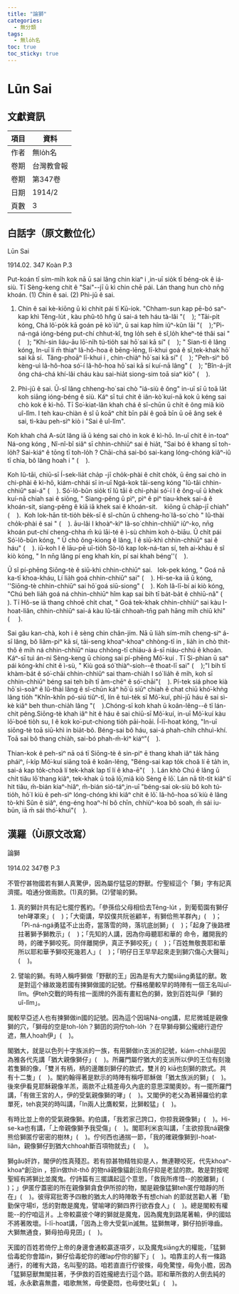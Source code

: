 ```yaml
---
title: "論獅"
categories:
  - 無分類
tags:
  - 無lo̍h名
toc: true
toc_sticky: true
---
```


# Lūn Sai

## 文獻資訊

| 項目 | 資料 |
|---|---|
| 作者 | 無lo̍h名 |
| 卷期 | 台灣教會報 |
| 卷期 | 第347卷 |
| 日期 | 1914/2 |
| 頁數 | 3 |

## 白話字（原文數位化）

Lūn Sai

1914.02. 347 Koàn P.3

Put-koán tī sím-mi̍h kok nā ū sai lâng chin kiaⁿ i ,in-uī sio̍k tī béng-ok ê iá-siù. Tī Sèng-keng chit ê "Sai"--jī ū kì chin chē pái. Lán thang hun chò nn̄g khoán. (1) Chin ê sai. (2) Phì-jū ê sai.

1. Chin ê sai kè-kiōng ū kì chhit pái tī Kū-iok. "Chham-sun kap pē-bó saⁿ-kap khì Têng-lu̍t , kàu phû-tô hn̂g ū sai-á teh háu tà-lâi "(    ); "Tāi-pi̍t kóng, Chá lô͘-po̍k kā goán pē kò͘ iûⁿ, ū sai kap hîm iûⁿ-kûn lāi "(    );"Pì-ná-ngá ióng-béng put-chí chhut-kî, tng lo̍h seh ê sî,lo̍h kheⁿ-té thâi sai "(    ); "Khí-sin liáu-āu lō͘-ni̍h tú-tio̍h sai hō͘ sai kā sí" (    ); " Sian-ti ê lâng kóng, In-uī lí m̄ thiaⁿ Iâ-hô-hoa ê bēng-lēng, lī-khui goá ê sî,tek-khak hō͘ sai kā sí.  Tâng-phoāⁿ lī-khui i , chin-chiàⁿ hō͘ sai kā sí" (    ); "Peh-sìⁿ bô kèng-uì Iâ-hô-hoa só͘-í Iâ-hô-hoa hō͘ sai kā sí kuí-nā lâng" (    ); "Bîn-á-ji̍t ông chá-chá khí-lâi cháu kàu sai-hia̍t siong-sim toā siaⁿ kiò" (    ).

2. Phì-jū ê sai. Ū-sî lâng chheng-ho͘ sai chò "iá-siù ê ông" in-uī sī ū toā la̍t koh siāng ióng-béng ê siù. Káⁿ sī tuì chit ê iân-kò͘ kuí-nā kok ū kéng sai chò kok ê kì-hō. Tī So͘-kiat-lân khah chá ê sî-chūn ū chi̍t ê ông miâ kiò uî-lîm. I teh kau-chiàn ê sî ū koāⁿ chi̍t bīn pâi ê goā bīn ū oē âng sek ê sai, tì-kàu peh-sìⁿ kiò i "Sai ê uî-lîm".

Koh khah chá A-su̍t lâng iā ū kéng sai chò in kok ê kì-hō. In-uī chit ê in-toaⁿ Ná-ong kóng , Nî-nî-bî siâⁿ sī chhin-chhiūⁿ sai ê hia̍t, "Sai bó ê khang sī toh-lo̍h? Sai-kiáⁿ ê tōng tī toh-lo̍h ? Chāi-chá sai-bó sai-kang lóng-chóng kiâⁿ-iû tī chia, bô lâng hoah i " (    ).

Koh Iû-tāi, chiū-sī Í-sek-lia̍t cha̍p -jī cho̍k-phài ê chi̍t cho̍k, ū ēng sai chò in chi-phài ê kì-hō, kiám-chhái sī in-uī Ngá-kok tāi-seng kóng "Iû-tāi chhin-chhiūⁿ sai-á" (    ). Só͘-lô-bûn sio̍k tī Iû tāi ê chi-phài só͘-í I ê ông-uī ū khek kuí-nā chiah sai ê siōng, " Siang-pêng ū pìⁿ, pìⁿ ê piⁿ tiau-khek sai-á ê khoán-sit, siang-pêng ê kiā iā khek sai ê khoán-sit.    kiōng ū cha̍p-jī chiah" (    ).  Koh Iok-hān tit-tio̍h be̍k-sī ê sî-chūn ū chheng-ho͘ Iâ-so͘ chò " Iû-thài cho̍k-phài ê sai " (    ). āu-lâi I khoàⁿ-kìⁿ Iâ-so͘ chhin-chhiūⁿ iûⁿ-ko, nn̄g khoán put-chí cheng-chha m̄ kú lāi-té ê ì-sù chhim koh ò-biāu. Ū chi̍t pái Só͘-lô-bûn kóng, " Ū chò ông-kiong ê lâng, I ê siū-khì chhin-chhiūⁿ sai ê háu" (    ). iū-koh I ê lāu-pē uī-tio̍h Sò-lô kap Iok-ná-tan sí, teh ai-khàu ê sî kiò kóng, " In nn̄g lâng pí eng khah kín, pí sai khah béng''(    ).

Ū sî pí-phēng Siōng-tè ê siū-khì chhin-chhiūⁿ sai.   Iok-pek kóng, " Goá nā ka-tī khoa-kháu, Lí lia̍h goá chhin-chhiūⁿ sai" (    ). Hi-se-ka iā ū kóng, ''Siōng-tè chhin-chhiūⁿ sai hō͘ goá siū-siong" (    ). Koh Iâ-lī-bí ai kiò kóng, "Chú beh lia̍h goá ná chhin-chhiūⁿ hîm kap sai bih tī ba̍t-ba̍t ê chhiū-nâ" (    ). Tī Hô-se iā thang chhoē chi̍t chat, " Goá tek-khak chhin-chhiūⁿ sai kàu I-hoat-liân, chhin-chhiūⁿ sai-á kàu Iû-tāi chhoah-tn̄g pah hāng mi̍h chiū khì" (     ).

Sai gâu kan-chà, koh i ê sèng chin chân-jím. Nā ū lia̍h sím-mi̍h cheng-siⁿ á-sī lâng, bô liâm-piⁿ kā sí, tāi-seng khoaⁿ-khoaⁿ chhòng-tī in , lia̍h in chò thit-thô ê mi̍h ná chhin-chhiūⁿ niau chhòng-tī chiáu-á á-sī niáu-chhú ê khoán. Káⁿ-sī tuì án-ni Sèng-keng ū chiong sai pí-phēng Mô͘-kuí . Tī Si-phian ū saⁿ pái kóng-khí chit ê ì-sù, " Kiù goá só͘ thiàⁿ-sioh--ê thoat-lī sai" (    );"I bih tī khàm-ba̍t ê só͘-chāi chhin-chhiūⁿ sai tham-chia̍h I só͘ lia̍h ê mi̍h, koh sī chhin-chhiūⁿ béng sai teh bih tī àm-chēⁿ ê só͘-chāi"(    ). Pí-tek siá phoe kià hō͘ sì-soàⁿ ê Iû-thài lâng ê sî-chūn káⁿ hō͘ ū siūⁿ chiah ê chat chiū khó͘-khǹg lâng tio̍h "Khîn-khîn pó-siú tiûⁿ-tî, lín ê tuì-te̍k sī Mô͘-kuí, phì-jū háu ê sai sì-kè kiâⁿ beh thun-chia̍h lâng "(    ).Chóng-sī koh khah ū koân-lêng--ê tī lán-chit pêng.Siōng-tè khah iâⁿ hit ê háu ê sai chiū-sī Mô͘-kuí, in-uī Mô͘-kuí kàu lō͘-boé tio̍h su, I ê kok ko͘-put-chiong tio̍h pāi-hoāi. Í-lī-hoat kóng, "In-uī siōng-tè toā siū-khì in bia̍t-bô. Béng-sai bô háu, sai-á phah-chi̍h chhuì-khí. Toā sai bô thang chia̍h, sai-bó phah-m̄-kìⁿ kiáⁿ"(    ).

Thian-kok ê peh-sìⁿ nā oá tī Siōng-tè ê sin-piⁿ ē thang khah iâⁿ ta̍k hāng pháiⁿ, í-ki̍p Mô͘-kuí siāng toā ê koân-lêng, "Béng-sai kap to̍k choâ lí ē ta̍h in, sai-á kap to̍k-choâ lí tek-khak lap tī lí ê kha-ē"(    ). Lán khò Chú ê lâng ū chi̍t tiâu lō͘ thang kiâⁿ, tek-khak ū toā lō͘,miâ kiò Sèng ê lō͘. Lán nā ti̍t-ti̍t kiâⁿ tī hit tiâu, m̄-bián kiaⁿ-hiâⁿ, m̄-bián sió-táⁿ,in-uī "béng-sai ok-siù bô koh tú-tio̍h, hō͘ I kiù ê peh-sìⁿ lóng-chóng khì kiâⁿ chit ê lō͘. Iâ-hô-hoa só͘ kiù ê lâng tò-khì Sûn ê siâⁿ, éng-éng hoaⁿ-hí bô chīn, chhiùⁿ-koa bô soah, m̄ sái iu-būn, iā m̄ sái thó͘-khuì"(    ).

## 漢羅（Ùi原文改寫）

論獅

1914.02 347卷 P.3

不管佇甚物國若有獅人真驚伊，因為屬佇猛惡的野獸。佇聖經這个「獅」字有記真濟擺。咱通分做兩款。(1)真的獅。(2)譬喻的獅。

1. 真的獅計共有記七擺佇舊約。「參孫佮父母相佮去Têng-lu̍t ，到葡萄園有獅仔teh哮罩來」(    )；「大衛講，早奴僕共阮爸顧羊，有獅佮熊羊群內」(    )；「Pì-ná-ngá勇猛不止出奇，當落雪的時，落坑底刣獅」(    )；「起身了後路裡拄著獅予獅教示」(    )；「先知的人講，因為你毋聽耶和華的 命令，離開我的時，的確予獅咬死。同伴離開伊，真正予獅咬死」(    )；「百姓無敬畏耶和華所以耶和華予獅咬死幾若人」(    )；「明仔日王早早起來走到獅穴傷心大聲叫」(    )。

2. 譬喻的獅。有時人稱呼獅做「野獸的王」因為是有大力閣siāng勇猛的獸。敢是對這个緣故幾若國有揀獅做國的記號。佇蘇格蘭較早的時陣有一個王名叫uî-lîm。伊teh交戰的時有捾一面牌的外面有畫紅色的獅，致到百姓叫伊「獅的 uî-lîm」。

閣較早亞述人也有揀獅做in國的記號。因為這个因端Ná-ong講，尼尼微城是親像獅的穴，「獅母的空是toh-lo̍h？獅囝的洞佇toh-lo̍h ？在早獅母獅公攏總行遊佇遮，無人hoah伊」(    )。

閣猶大，就是以色列十字族派的一族，有用獅做in支派的記號，kiám-chhái是因為雅各代先講「猶大親像獅仔」(    )。所羅門屬佇猶大的支派所以伊的王位有刻幾若隻獅的像，「雙爿有柄，柄的邊雕刻獅仔的款式，雙爿的 kiā也刻獅的款式。共有十二隻」(    )。閣約翰得著是默示的時陣有稱呼耶穌做「猶太族派的獅」(    )。後來伊看見耶穌親像羊羔，兩款不止精差毋久內底的意思深閣奧妙。有一擺所羅門講，「有做王宮的人，伊的受氣親像獅的哮」(    )。又閣伊的老父為著掃羅佮約拿單死，teh哀哭的時叫講，「In兩人比鷹較緊，比獅較猛」(    )。

有時比並上帝的受氣親像獅。約伯講，「我若家己誇口，你掠我親像獅」(    )。Hi-se-ka也有講，「上帝親像獅予我受傷」(    )。閣耶利米哀叫講，「主欲掠我ná親像熊佮獅匿佇密密的樹林」(    )。佇何西也通揣一節，「我的確親像獅到I-hoat-liân，親像獅仔到猶大chhoah斷百項物就去」(     )。

獅gâu奸詐，閣伊的性真殘忍。若有掠甚物精牲抑是人，無連鞭咬死，代先khoaⁿ-khoaⁿ創治in ，掠in做thit-thô 的物ná親像貓創治鳥仔抑是老鼠的款。敢是對按呢聖經有將獅比並魔鬼。佇詩篇有三擺講起這个意思，「救我所疼惜--的脫離獅」(    )；」伊匿佇蓋密的所在親像獅貪食伊所掠的物，閣是親像猛獅teh匿佇暗靜的所在」(    )。彼得寫批寄予四散的猶太人的時陣敢予有想chiah 的節就苦勸人著「勤勤保守場tî，恁的對敵是魔鬼，譬喻哮的獅四界行欲吞食人」(    )。總是閣較有權能--的佇咱這爿。上帝較贏彼个哮的獅就是魔鬼，因為魔鬼到路尾著輸，伊的國姑不將著敗壞。Í-lī-hoat講，「因為上帝大受氣in滅無。猛獅無哮，獅仔拍折喙齒。大獅無通食，獅母拍毋見囝」(    )。

天國的百姓若倚佇上帝的身邊會通較贏逐項歹，以及魔鬼siāng大的權能，「猛獅佮毒蛇你會踏in，獅仔佮毒蛇你的確lap佇你的腳下」(    )。咱靠主的人有一條路通行，的確有大路，名叫聖的路。咱若直直行佇彼條，毋免驚惶，毋免小膽，因為「猛獅惡獸無閣拄著，予伊救的百姓攏總去行這个路。耶和華所救的人倒去純的城，永永歡喜無盡，唱歌無煞，毋使憂悶，也毋使吐氣」(    )。
